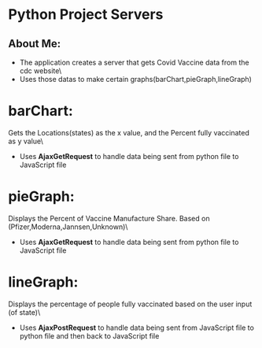# Python Project Servers
About Me:
-----------------------------
- The application creates a server that gets Covid Vaccine data from the cdc website\
- Uses those datas to make certain graphs(barChart,pieGraph,lineGraph)

# barChart:
Gets the Locations(states) as the x value, and the Percent fully vaccinated as y value\
- Uses **AjaxGetRequest** to handle data being sent from python file to JavaScript file

 
# pieGraph:
Displays the Percent of Vaccine Manufacture Share. Based on (Pfizer,Moderna,Jannsen,Unknown)\
- Uses **AjaxGetRequest** to handle data being sent from python file to JavaScript file


# lineGraph:
Displays the percentage of people fully vaccinated based on the user input (of state)\
- Uses **AjaxPostRequest** to handle data being sent from JavaScript file to python file and then back to JavaScript file





